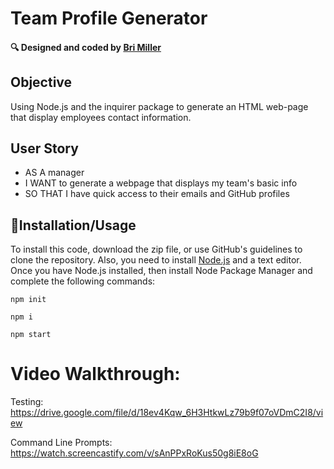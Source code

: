 # Team Profile Generator
 <h4>🔍 Designed and coded by <a href="https://github.com/mbrianna1170">Bri Miller</a></h4>

## Objective

  Using Node.js and the inquirer package to generate an HTML web-page that display employees contact information.
  
  ## User Story
  
- AS A manager
- I WANT to generate a webpage that displays my team's basic info
- SO THAT I have quick access to their emails and GitHub profiles

## 💾Installation/Usage

  To install this code, download the zip file, or use GitHub's guidelines to clone the repository. Also, you need to install [Node.js](https://nodejs.org/en/) and a text editor. Once you have Node.js installed, then install Node Package Manager and complete the following commands:

`npm init` 

`npm i`

`npm start`

# Video Walkthrough: 
Testing: https://drive.google.com/file/d/18ev4Kqw_6H3HtkwLz79b9f07oVDmC2I8/view

Command Line Prompts: https://watch.screencastify.com/v/sAnPPxRoKus50g8iE8oG


